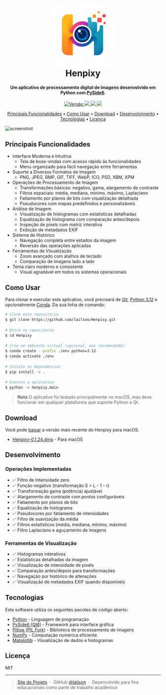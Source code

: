 <h1 align="center">
  <br>
  <a href="https://henpixy.lailsonhenrique.com/"><img src="resources/henpixy.png" alt="Henpixy" width="200"></a>
  <br>
  Henpixy
  <br>
</h1>

<h4 align="center">Um aplicativo de processamento digital de imagens desenvolvido em Python com <a href="https://wiki.qt.io/Qt_for_Python" target="_blank">PySide6</a>.</h4>

<p align="center">
  <a href="https://github.com/lailson/Henpixy/releases/tag/0.1.24">
    <img src="https://img.shields.io/badge/version-0.1.24-blue.svg"
         alt="Versão">
  </a>
  <a href="https://github.com/lailson/Henpixy/releases/download/0.1.24/Henpixy-0.1.24.dmg">
    <img src="https://img.shields.io/badge/macOS-DMG-brightgreen.svg">
  </a>
  <a href="https://github.com/lailson/Henpixy/blob/main/LICENSE">
      <img src="https://img.shields.io/badge/License-MIT-yellow.svg">
  </a>
  <a href="https://www.python.org/">
    <img src="https://img.shields.io/badge/python-3.12-orange.svg">
  </a>
</p>

<p align="center">
  <a href="#principais-funcionalidades">Principais Funcionalidades</a> •
  <a href="#como-usar">Como Usar</a> •
  <a href="#download">Download</a> •
  <a href="#desenvolvimento">Desenvolvimento</a> •
  <a href="#tecnologias">Tecnologias</a> •
  <a href="#licença">Licença</a>
</p>

![screenshot](henpixy/resources/tela_inicial.png)

## Principais Funcionalidades

* Interface Moderna e Intuitiva
  - Tela de boas-vindas com acesso rápido às funcionalidades
  - Menu organizado para fácil navegação entre ferramentas
* Suporte a Diversos Formatos de Imagem
  - PNG, JPEG, BMP, GIF, TIFF, WebP, ICO, PSD, XBM, XPM
* Operações de Processamento de Imagem
  - Transformações básicas: negativo, gama, alargamento de contraste
  - Filtros espaciais: média, mediana, mínimo, máximo, Laplaciano
  - Fatiamento por planos de bits com visualização detalhada
  - Pseudocores com mapas predefinidos e personalizáveis
* Análise de Imagem
  - Visualização de histogramas com estatísticas detalhadas
  - Equalização de histograma com comparação antes/depois
  - Inspeção de pixels com matriz interativa
  - Exibição de metadados EXIF
* Sistema de Histórico
  - Navegação completa entre estados da imagem
  - Reversão das operações aplicadas
* Ferramentas de Visualização
  - Zoom avançado com atalhos de teclado
  - Comparação de imagens lado a lado
* Tema claro moderno e consistente
  - Visual agradável em todos os sistemas operacionais

## Como Usar

Para clonar e executar este aplicativo, você precisará de [Git](https://git-scm.com), [Python 3.12](https://www.python.org/) e opcionalmente [Conda](https://conda.io/). Da sua linha de comando:

```bash
# Clone este repositório
$ git clone https://github.com/lailson/Henpixy.git

# Entre no repositório
$ cd Henpixy

# Crie um ambiente virtual (opcional, mas recomendado)
$ conda create --prefix ./env python=3.12
$ conda activate ./env

# Instale as dependências
$ pip install -e .

# Execute o aplicativo
$ python -m henpixy.main
```

> **Nota**
> O aplicativo foi testado principalmente no macOS, mas deve funcionar em qualquer plataforma que suporte Python e Qt.

## Download

Você pode [baixar](https://github.com/lailson/Henpixy/releases/tag/0.1.24) a versão mais recente do Henpixy para macOS.

- [Henpixy-0.1.24.dmg](https://github.com/lailson/Henpixy/releases/download/0.1.24/Henpixy-0.1.24.dmg) - Para macOS

## Desenvolvimento

### Operações Implementadas

- ✅ Filtro de Intensidade zero
- ✅ Função negativo (transformação S = L - 1 - r)
- ✅ Transformação gama (potência) ajustável
- ✅ Alargamento de contraste com pontos configuráveis
- ✅ Fatiamento por planos de bits
- ✅ Equalização de histograma
- ✅ Pseudocores por fatiamento de intensidades
- ✅ Filtro de suavização da média
- ✅ Filtros estatísticos (média, mediana, mínimo, máximo)
- ✅ Filtro Laplaciano e aguçamento de imagens

### Ferramentas de Visualização

- ✅ Histogramas interativos
- ✅ Estatísticas detalhadas da imagem
- ✅ Visualização de intensidade de pixels
- ✅ Comparação antes/depois para transformações
- ✅ Navegação por histórico de alterações
- ✅ Visualização de metadados EXIF quando disponíveis

## Tecnologias

Este software utiliza os seguintes pacotes de código aberto:

- [Python](https://www.python.org/) - Linguagem de programação
- [PySide6 (Qt6)](https://wiki.qt.io/Qt_for_Python) - Framework para interface gráfica
- [Pillow (PIL Fork)](https://python-pillow.org/) - Biblioteca de processamento de imagens
- [NumPy](https://numpy.org/) - Computação numérica eficiente
- [Matplotlib](https://matplotlib.org/) - Visualização de dados e histogramas

## Licença

MIT

---

> [Site do Projeto](https://henpixy.lailsonhenrique.com/) &nbsp;&middot;&nbsp;
> GitHub [@lailson](https://github.com/lailson) &nbsp;&middot;&nbsp;
> Desenvolvido para fins educacionais como parte de trabalho acadêmico
